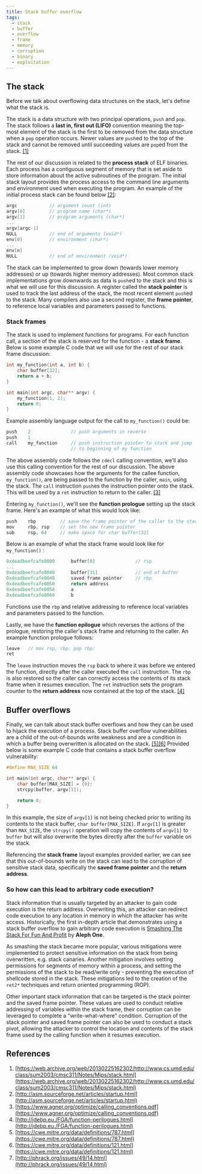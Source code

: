 ```yaml
---
title: Stack buffer overflow
tags:
  - stack
  - buffer
  - overflow
  - frame
  - memory
  - corruption
  - binary
  - exploitation
---
```


## The stack

Before we talk about overflowing data structures on the stack, let's define what
the stack is.

The stack is a data structure with two principal operations, `push` and `pop`.
The stack follows a **last in, first out (LIFO)** convention meaning the
top-most element of the stack is the first to be removed from the data structure
when a `pop` operation occurs. Newer values are `push`ed to the top of the stack
and cannot be removed until succeeding values are `pop`ed from the stack.
[[1]](#references)

The rest of our discussion is related to the **process stack** of ELF binaries.
Each process has a contiguous segment of memory that is set aside to store
information about the active subroutines of the program. The initial stack
layout provides the process access to the command line arguments and environment
used when executing the program. An example of the initial process stack can be
found below [[2]](#references):

```c
argc            // argument count (int)
argv[0]         // program name (char*)
argv[1]         // program arguments (char*)
...
argv[argc-1]
NULL            // end of arguments (void*)
env[0]          // environment (char*)
...
env[n]
NULL            // end of environment (void*)
```

The stack can be implemented to grow down (towards lower memory addresses) or up
(towards higher memory addresses). Most common stack implementations grow
downwards as data is `push`ed to the stack and this is what we will use for this
discussion. A register called the **stack pointer** is used to track the last
address of the stack, the most recent element `push`ed to the stack. Many
compilers also use a second register, the **frame pointer**, to reference local
variables and parameters passed to functions.

### Stack frames

The stack is used to implement functions for programs. For each function call, a
section of the stack is reserved for the function - a **stack frame**. Below is
some example C code that we will use for the rest of our stack frame discussion:

```c
int my_function(int a, int b) {
    char buffer[32];
    return a + b;
}

int main(int argc, char** argv) {
    my_function(1, 2);
    return 0;
}
```

Example assembly language output for the call to `my_function()` could be:

```c
push    2               // push arguments in reverse
push    1
call    my_function     // push instruction pointer to stack and jump
                        // to beginning of my function
```

The above assembly code follows the `cdecl` calling convention, we'll also use
this calling convention for the rest of our discussion. The above assembly code
showcases how the arguments for the callee function, `my_function()`, are being
passed to the function by the caller, `main`, using the stack. The `call`
instruction `push`es the instruction pointer onto the stack. This will be used
by a `ret` instruction to return to the caller. [[3]](#references)

Entering `my_function()`, we'll see the **function prologue** setting up the
stack frame. Here's an example of what this would look like:

```c
push    rbp         // save the frame pointer of the caller to the stack
mov     rbp, rsp    // set the new frame pointer
sub     rsp, 64     // make space for char buffer[32]
```

Below is an example of what the stack frame would look like for `my_function()`
:

```c
0xdeadbeefcafe0000      buffer[0]               // rsp
...
0xdeadbeefcafe0040      buffer[31]              // end of buffer
0xdeadbeefcafe0048      saved frame pointer     // rbp
0xdeadbeefcafe0050      return address
0xdeadbeefcafe0058      a
0xdeadbeefcafe0060      b
```

Functions use the `rbp` and relative addressing to reference local variables and
parameters passed to the function.

Lastly, we have the **function epilogue** which reverses the actions of the
prologue, restoring the caller's stack frame and returning to the caller. An
example function prologue follows:

```c
leave   // mov rsp, rbp; pop rbp;
ret
```

The `leave` instruction moves the `rsp` back to where it was before we entered
the function, directly after the caller executed the `call` instruction. The
`rbp` is also restored so the caller can correctly access the contents of its
stack frame when it resumes execution. The `ret` instruction sets the program
counter to the **return address** now contained at the top of the stack.
[[4]](#references)

## Buffer overflows

Finally, we can talk about stack buffer overflows and how they can be used to
hijack the execution of a process. Stack buffer overflow vulnerabilities are a
child of the out-of-bounds write weakness and are a condition in which a buffer
being overwritten is allocated on the stack.
[[5]](#references)[[6]](#references) Provided below is some example C code that
contains a stack buffer overflow vulnerability:

```c
#define MAX_SIZE 64

int main(int argc, char** argv) {
    char buffer[MAX_SIZE] = {0};
    strcpy(buffer, argv[1]);

    return 0;
}
```

In this example, the size of `argv[1]` is not being checked prior to writing its
contents to the stack buffer, `char buffer[MAX_SIZE]`. If `argv[1]` is greater
than `MAX_SIZE`, the `strcpy()` operation will copy the contents of `argv[1]` to
`buffer` but will also overwrite the bytes directly after the `buffer` variable
on the stack.

Referencing the **stack frame** layout examples provided earlier, we can see
that this out-of-bounds write on the stack can lead to the corruption of
sensitive stack data, specifically the **saved frame pointer** and the **return
address**.

### So how can this lead to arbitrary code execution?

Stack information that is usually targeted by an attacker to gain code execution
is the return address. Overwriting this, an attacker can redirect code execution
to any location in memory in which the attacker has write access. Historically,
the first in-depth article that demonstrates using a stack buffer overflow to
gain arbitrary code execution is
[Smashing The Stack For Fun And Profit](#references) by **Aleph One**.

As smashing the stack became more popular, various mitigations were implemented
to protect sensitive information on the stack from being overwritten, e.g. stack
canaries. Another mitigation involves setting permissions for segments of memory
within a process, and setting the permissions of the stack to be read/write
only - preventing the execution of shellcode stored in the stack. These
mitigations led to the creation of the `ret2*` techniques and return oriented
programming (ROP).

Other important stack information that can be targeted is the stack pointer and
the saved frame pointer. These values are used to conduct relative addressing of
variables within the stack frame, their corruption can be leveraged to complete
a "write-what-where" condition. Corruption of the stack pointer and saved frame
pointer can also be used to conduct a stack pivot, allowing the attacker to
control the location and contents of the stack frame used by the calling
function when it resumes execution.

## References

1. [https://web.archive.org/web/20130225162302/http://www.cs.umd.edu/class/sum2003/cmsc311/Notes/Mips/stack.html](https://web.archive.org/web/20130225162302/http://www.cs.umd.edu/class/sum2003/cmsc311/Notes/Mips/stack.html)
2. [http://asm.sourceforge.net/articles/startup.html](http://asm.sourceforge.net/articles/startup.html)
3. [https://www.agner.org/optimize/calling_conventions.pdf](https://www.agner.org/optimize/calling_conventions.pdf)
4. [http://jdebp.eu./FGA/function-perilogues.html](http://jdebp.eu./FGA/function-perilogues.html)
5. [https://cwe.mitre.org/data/definitions/787.html](https://cwe.mitre.org/data/definitions/787.html)
6. [https://cwe.mitre.org/data/definitions/121.html](https://cwe.mitre.org/data/definitions/121.html)
7. [http://phrack.org/issues/49/14.html](http://phrack.org/issues/49/14.html)
